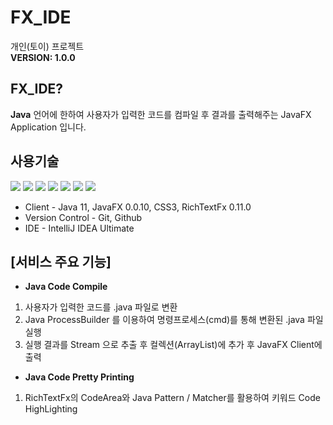 # **FX_IDE**
개인(토이) 프로젝트<br>
<b>VERSION: 1.0.0</b>

## **FX_IDE?**
<b>Java</b> 언어에 한하여 사용자가 입력한 코드를 컴파일 후 결과를 출력해주는 JavaFX Application 입니다.<br>

## **<b>사용기술</b>**
<span><img src="https://img.shields.io/badge/JAVA-007396?style=for-the-badge&logo=JAVA&logoColor=White">
<img src="https://img.shields.io/badge/JAVAFX-007396?style=for-the-badge&logo=JAVA&logoColor=White">
<img src="https://img.shields.io/badge/richtextfx-007396?style=for-the-badge&logo=richtext&logoColor=white">
<img src="https://img.shields.io/badge/css3-1572B6?style=for-the-badge&logo=CSS3&logoColor=white">
<img src="https://img.shields.io/badge/git-F05032?style=for-the-badge&logo=git&logoColor=white">
<img src="https://img.shields.io/badge/github-181717?style=for-the-badge&logo=github&logoColor=white">
<img src="https://img.shields.io/badge/Intellij IDEA-000000?style=for-the-badge&logo=IntelliJ Idea&logoColor=white"></span>

- Client - Java 11, JavaFX 0.0.10, CSS3, RichTextFx 0.11.0
- Version Control - Git, Github
- IDE - IntelliJ IDEA Ultimate

## [서비스 주요 기능]
- <b>Java Code Compile</b><br>
1. 사용자가 입력한 코드를 .java 파일로 변환
2. Java ProcessBuilder 를 이용하여 명령프로세스(cmd)를 통해 변환된 .java 파일 실행
3. 실행 결과를 Stream 으로 추출 후 컬렉션(ArrayList)에 추가 후 JavaFX Client에 출력
- <b>Java Code Pretty Printing</b>
1. RichTextFx의 CodeArea와 Java Pattern / Matcher를 활용하여 키워드 Code HighLighting
